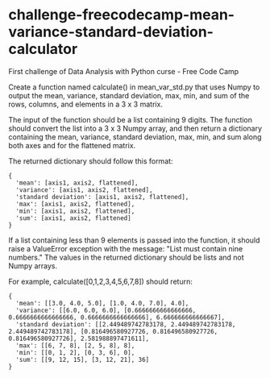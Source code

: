 # challenge-freecodecamp-mean-variance-standard-deviation-calculator
First challenge of Data Analysis with Python curse - Free Code Camp

Create a function named calculate() in mean_var_std.py that uses Numpy to output the mean, variance, standard deviation, max, min, and sum of the rows, columns, and elements in a 3 x 3 matrix.

The input of the function should be a list containing 9 digits. The function should convert the list into a 3 x 3 Numpy array, and then return a dictionary containing the mean, variance, standard deviation, max, min, and sum along both axes and for the flattened matrix.

The returned dictionary should follow this format:

  
    { 
      'mean': [axis1, axis2, flattened],
      'variance': [axis1, axis2, flattened],
      'standard deviation': [axis1, axis2, flattened],
      'max': [axis1, axis2, flattened],
      'min': [axis1, axis2, flattened],
      'sum': [axis1, axis2, flattened]
    }
If a list containing less than 9 elements is passed into the function, it should raise a ValueError exception with the message: "List must contain nine numbers." The values in the returned dictionary should be lists and not Numpy arrays.

For example, calculate([0,1,2,3,4,5,6,7,8]) should return:

    {
      'mean': [[3.0, 4.0, 5.0], [1.0, 4.0, 7.0], 4.0],
      'variance': [[6.0, 6.0, 6.0], [0.6666666666666666, 0.6666666666666666, 0.6666666666666666], 6.666666666666667],
      'standard deviation': [[2.449489742783178, 2.449489742783178, 2.449489742783178], [0.816496580927726, 0.816496580927726, 0.816496580927726], 2.581988897471611],
      'max': [[6, 7, 8], [2, 5, 8], 8],
      'min': [[0, 1, 2], [0, 3, 6], 0],
      'sum': [[9, 12, 15], [3, 12, 21], 36]
    }
